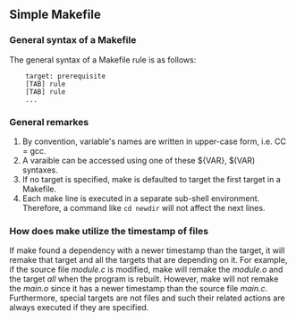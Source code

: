 ## Simple Makefile
 ### General syntax of a Makefile

The general syntax of a Makefile rule is as follows:
```
	target: prerequisite
	[TAB] rule
	[TAB] rule
    ...
```

### General remarkes
1. By convention,  variable's names are written in upper-case form, i.e. CC = gcc.
2. A varaible can be accessed using one of these ${VAR}, $(VAR) syntaxes.
3. If no target is specified, make is defaulted to target the first target in a Makefile.
4. Each make line is executed in a separate sub-shell environment. Therefore, a command like `cd newdir` will not affect the next lines.



### How does make utilize the timestamp of files
If make found a dependency with a newer timestamp than the target, it will
remake that target and all the targets that are depending on it.
For example, if the source file *module.c* is modified, make will remake
the *module.o* and the target *all*  when the program is rebuilt. However, make will not remake
 the *main.o* since it has a newer timestamp than the source file *main.c*.
Furthermore, special targets are not files and such their related actions are always executed
if they are specified.
